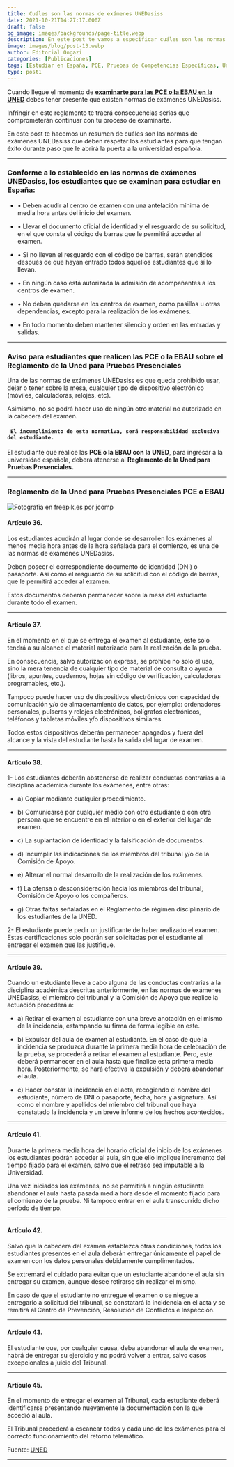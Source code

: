 ```yaml
---
title: Cuáles son las normas de exámenes UNEDasiss
date: 2021-10-21T14:27:17.000Z
draft: false
bg_image: images/backgrounds/page-title.webp
description: En este post te vamos a especificar cuáles son las normas de exámenes UNEDasiss que necesitas conocer para presentar las PCE o EBAU.
image: images/blog/post-13.webp
author: Editorial Ongazi
categories: [Publicaciones]
tags: [Estudiar en España, PCE, Pruebas de Competencias Específicas, Universidad en España, Universidad Española]
type: post1
---
```


Cuando llegue el momento de <a href="https://ongazi.com/descubre-cuantas-materias-pce-uned-preparar-para-ingresar-a-la-universidad-espanola/" target="_blank">**examinarte para las PCE o la EBAU en la UNED**</a> debes tener presente que existen normas de exámenes UNEDasiss.

Infringir en este reglamento te traerá consecuencias serias que comprometerán continuar con tu proceso de examinarte.

En este post te hacemos un resumen de cuáles son las normas de exámenes UNEDasiss que deben respetar los estudiantes para que tengan éxito durante paso que le abrirá la puerta a la universidad española.

---

### Conforme a lo establecido en las normas de exámenes UNEDasiss, los estudiantes que se examinan para estudiar en España:

- • Deben acudir al centro de examen con una antelación mínima de media hora antes del inicio del examen.

- • Llevar el documento oficial de identidad y el resguardo de su solicitud, en el que consta el código de barras que le permitirá acceder al examen.

- • Si no lleven el resguardo con el código de barras, serán atendidos después de que hayan entrado todos aquellos estudiantes que sí lo llevan.

- • En ningún caso está autorizada la admisión de acompañantes a los centros de examen.

- • No deben quedarse en los centros de examen, como pasillos u otras dependencias, excepto para la realización de los exámenes.

- • En todo momento deben mantener silencio y orden en las entradas y salidas.

---

### Aviso para estudiantes que realicen las PCE o la EBAU sobre el Reglamento de la Uned para Pruebas Presenciales

Una de las normas de exámenes UNEDasiss es que queda prohibido usar, dejar o tener sobre la mesa, cualquier tipo de dispositivo electrónico (móviles, calculadoras, relojes, etc).

Asimismo, no se podrá hacer uso de ningún otro material no autorizado en la cabecera del examen.

#### ``` El incumplimiento de esta normativa, será responsabilidad exclusiva del estudiante.```

El estudiante que realice las **PCE o la EBAU con la UNED**, para ingresar a la universidad española, deberá atenerse al **Reglamento de la Uned para Pruebas Presenciales.**

---

### Reglamento de la Uned para Pruebas Presenciales PCE o EBAU

![](/images/blog/post-13_1.webp "Fotografia en freepik.es por jcomp")

#### Artículo 36.

Los estudiantes acudirán al lugar donde se desarrollen los exámenes al menos media hora antes de la hora señalada para el comienzo, es una de las normas de exámenes UNEDasiss.

Deben poseer el correspondiente documento de identidad (DNI) o pasaporte. Así como el resguardo de su solicitud con el código de barras, que le permitirá acceder al examen.

Estos documentos deberán permanecer sobre la mesa del estudiante durante todo el examen.

---

#### Artículo 37.

En el momento en el que se entrega el examen al estudiante, este solo tendrá a su alcance el material autorizado para la realización de la prueba.

En consecuencia, salvo autorización expresa, se prohíbe no solo el uso, sino la mera tenencia de cualquier tipo de material de consulta o ayuda (libros, apuntes, cuadernos, hojas sin código de verificación, calculadoras programables, etc.).

Tampoco puede hacer uso de dispositivos electrónicos con capacidad de comunicación y/o de almacenamiento de datos, por ejemplo: ordenadores personales, pulseras y relojes electrónicos, bolígrafos electrónicos, teléfonos y tabletas móviles y/o dispositivos similares.

Todos estos dispositivos deberán permanecer apagados y fuera del alcance y la vista del estudiante hasta la salida del lugar de examen.

---

#### Artículo 38.

1- Los estudiantes deberán abstenerse de realizar conductas contrarias a la disciplina académica durante los exámenes, entre otras:

*  a) Copiar mediante cualquier procedimiento.

*  b) Comunicarse por cualquier medio con otro estudiante o con otra persona que se encuentre en el interior o en el exterior del lugar de examen.

*  c) La suplantación de identidad y la falsificación de documentos.

*  d) Incumplir las indicaciones de los miembros del tribunal y/o de la Comisión de Apoyo.

*  e) Alterar el normal desarrollo de la realización de los exámenes.

*  f) La ofensa o desconsideración hacia los miembros del tribunal, Comisión de Apoyo o los compañeros.

*  g) Otras faltas señaladas en el Reglamento de régimen disciplinario de los estudiantes de la UNED.

2- El estudiante puede pedir un justificante de haber realizado el examen. Estas certificaciones solo podrán ser solicitadas por el estudiante al entregar el examen que las justifique.

---

#### Artículo 39.

Cuando un estudiante lleve a cabo alguna de las conductas contrarias a la disciplina académica descritas anteriormente, en las normas de exámenes UNEDasiss, el miembro del tribunal y la Comisión de Apoyo que realice la actuación procederá a:

* a) Retirar el examen al estudiante con una breve anotación en el mismo de la incidencia, estampando su firma de forma legible en este.

* b) Expulsar del aula de examen al estudiante. En el caso de que la incidencia se produzca durante la primera media hora de celebración de la prueba, se procederá a retirar el examen al estudiante. Pero, este deberá permanecer en el aula hasta que finalice esta primera media hora. Posteriormente, se hará efectiva la expulsión y deberá abandonar el aula.

* c) Hacer constar la incidencia en el acta, recogiendo el nombre del estudiante, número de DNI o pasaporte, fecha, hora y asignatura. Así como el nombre y apellidos del miembro del tribunal que haya constatado la incidencia y un breve informe de los hechos acontecidos.

---

#### Artículo 41.

Durante la primera media hora del horario oficial de inicio de los exámenes los estudiantes podrán acceder al aula, sin que ello implique incremento del tiempo fijado para el examen, salvo que el retraso sea imputable a la Universidad.

Una vez iniciados los exámenes, no se permitirá a ningún estudiante abandonar el aula hasta pasada media hora desde el momento fijado para el comienzo de la prueba. Ni tampoco entrar en el aula transcurrido dicho período de tiempo.

---

#### Artículo 42.

Salvo que la cabecera del examen establezca otras condiciones, todos los estudiantes presentes en el aula deberán entregar únicamente el papel de examen con los datos personales debidamente cumplimentados.

Se extremará el cuidado para evitar que un estudiante abandone el aula sin entregar su examen, aunque desee retirarse sin realizar el mismo.

En caso de que el estudiante no entregue el examen o se niegue a entregarlo a solicitud del tribunal, se constatará la incidencia en el acta y se remitirá al Centro de Prevención, Resolución de Conflictos e Inspección.

---

#### Artículo 43.

El estudiante que, por cualquier causa, deba abandonar el aula de examen, habrá de entregar su ejercicio y no podrá volver a entrar, salvo casos excepcionales a juicio del Tribunal.

---

#### Artículo 45.

En el momento de entregar el examen al Tribunal, cada estudiante deberá identificarse presentando nuevamente la documentación con la que accedió al aula.

El Tribunal procederá a escanear todos y cada uno de los exámenes para el correcto funcionamiento del retorno telemático.

Fuente: <a href="https://www.uned.es/universidad/inicio.html" target="_blank">UNED</a>

---
